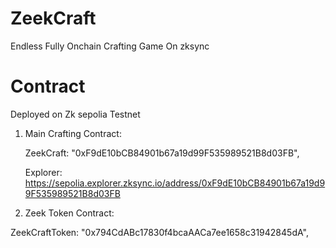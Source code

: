 # ZeekCraft

Endless Fully Onchain Crafting Game On zksync


# Contract

Deployed on Zk sepolia Testnet


1. Main Crafting Contract:

    ZeekCraft: "0xF9dE10bCB84901b67a19d99F535989521B8d03FB",
    

    Explorer: https://sepolia.explorer.zksync.io/address/0xF9dE10bCB84901b67a19d99F535989521B8d03FB
    

2. Zeek Token Contract:

ZeekCraftToken: "0x794CdABc17830f4bcaAACa7ee1658c31942845dA",




